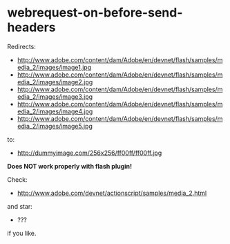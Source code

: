 webrequest-on-before-send-headers
===

Redirects:

* http://www.adobe.com/content/dam/Adobe/en/devnet/flash/samples/media_2/images/image1.jpg
* http://www.adobe.com/content/dam/Adobe/en/devnet/flash/samples/media_2/images/image2.jpg
* http://www.adobe.com/content/dam/Adobe/en/devnet/flash/samples/media_2/images/image3.jpg
* http://www.adobe.com/content/dam/Adobe/en/devnet/flash/samples/media_2/images/image4.jpg
* http://www.adobe.com/content/dam/Adobe/en/devnet/flash/samples/media_2/images/image5.jpg

to:

* http://dummyimage.com/256x256/ff00ff/ff00ff.jpg

__Does NOT work properly with flash plugin!__

Check:

* http://www.adobe.com/devnet/actionscript/samples/media_2.html

and star:

* ???

if you like.
